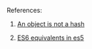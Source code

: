 
References:

1. [An object is not a hash](http://www.devthought.com/2012/01/18/an-object-is-not-a-hash/)

2. [ES6 equivalents in es5](https://github.com/addyosmani/es6-equivalents-in-es5)
